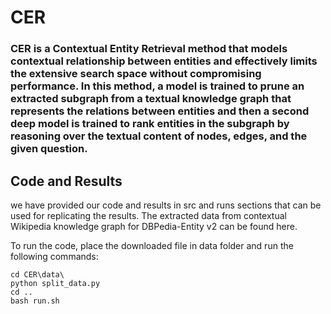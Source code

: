 # CER

### **CER** is a Contextual Entity Retrieval method that models contextual relationship between entities and effectively limits the extensive search space without compromising performance. In this method, a model is trained to prune an extracted subgraph from a textual knowledge graph that represents the relations between entities and then a second deep model is trained to rank entities in the subgraph by reasoning over the textual content of nodes, edges, and the given question.


## Code and Results
we have provided our code and results in src and runs sections that can be used for replicating the results. The extracted data from contextual Wikipedia knowledge graph for DBPedia-Entity v2 can be found here.

To run the code, place the downloaded file in data folder and run the following commands:
```
cd CER\data\
python split_data.py
cd ..
bash run.sh

```

